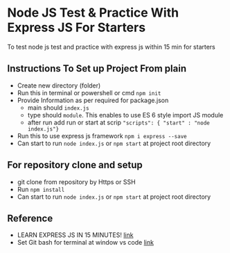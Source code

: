 # Node JS Test & Practice With Express JS For Starters

To test node js test and practice with express js within 15 min for starters

## Instructions To Set up Project From plain
- Create new directory (folder)
- Run this in terminal or powershell or cmd `npm init`
- Provide Information as per required for package.json
  - main should `index.js`
  - type should  `module`. This enables to use ES 6 style import JS module
  - after run add run or start at scrip `"scripts": { "start" : "node index.js"} ` 
- Run this to use express js framework `npm i express --save`
- Can start to run `node index.js` or `npm start` at project root directory

## For repository clone and setup
- git clone from repository by Https or SSH
- Run `npm install`
- Can start to run `node index.js` or `npm start` at project root directory

## Reference
- LEARN EXPRESS JS IN 15 MINUTES! [link](https://www.youtube.com/watch?v=JlgKybraoy4)
- Set Git bash for terminal at window vs code [link](https://dev.to/andrewriveradev/how-to-set-git-bash-as-integrated-terminal-in-vscode-2k31) 